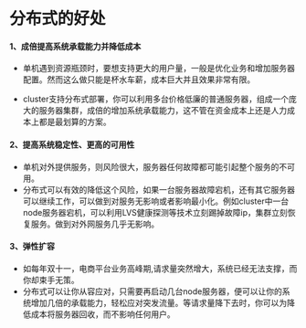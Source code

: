 # 分布式的好处
#### 1、成倍提高系统承载能力并降低成本
- 单机遇到资源瓶颈时，要想支持更大的用户量，一般是优化业务和增加服务器配置。然而这么做只能是杯水车薪，成本巨大并且效果非常有限。

- cluster支持分布式部署，你可以利用多台价格低廉的普通服务器，组成一个庞大的服务器集群，成倍的增加系统承载能力，这不管在资金成本上还是人力成本上都是最划算的方案。

#### 2、提高系统稳定性、更高的可用性
- 单机对外提供服务，则风险很大，服务器任何故障都可能引起整个服务的不可用。
- 分布式可以有效的降低这个风险，如果一台服务器故障宕机，还有其它服务器可以继续工作，可以做到对服务无影响或者影响最小化。例如cluster中一台node服务器宕机，可以利用LVS健康探测等技术立刻踢掉故障ip，集群立刻恢复服务。做到对外网服务几乎无影响。

#### 3、弹性扩容
- 如每年双十一，电商平台业务高峰期,请求量突然增大，系统已经无法支撑，而你却束手无策。
- 分布式可以让你从容应对，只需要再启动几台node服务器，便可以让你的系统增加几倍的承载能力，轻松应对突发流量。等请求量降下去时，你可以为降低成本将服务器回收，而不影响任何用户。